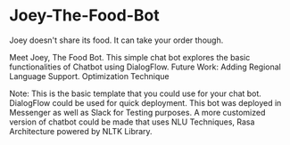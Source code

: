 # Joey-The-Food-Bot
Joey doesn't share its food. It can take your order though.

Meet Joey, The Food Bot. This simple chat bot explores the basic functionalities of Chatbot using DialogFlow.
Future Work:
Adding Regional Language Support. 
Optimization Technique

Note: This is the basic template that you could use for your chat bot. DialogFlow could be used for quick deployment. 
This bot was deployed in Messenger as well as Slack for Testing purposes.
A more customized version of chatbot could be made that uses NLU Techniques, Rasa Architecture powered by NLTK Library.
